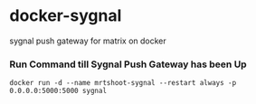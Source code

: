 # docker-sygnal
sygnal push gateway for matrix on docker

### Run Command till Sygnal Push Gateway has been Up
```
docker run -d --name mrtshoot-sygnal --restart always -p 0.0.0.0:5000:5000 sygnal
```
